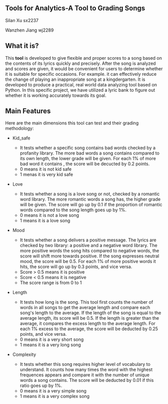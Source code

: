 ## Tools for Analytics-A Tool to Grading Songs

Silan Xu       sx2237

Wanzhen Jiang  wj2289

## What it is?

This **tool** is developed to give flexible and proper scores to a song based on the contents of its lyrics quickly and precisely. After the song is analyzed and scores are given, it would be convenient for users to determine whether it is suitable for specific occasions. For example. it can effectively reduce the change of playing an inappropriate song at a kingdergarten. It is developed to produce a practical, real world data analyzing tool based on Python. In this specific project, we have utilized a lyric bank to figure out whether it is working accurately towards its goal.

## Main Features
Here are the main dimensions this tool can test and their grading methodology:

* Kid_safe
  - It tests whether a specific song contains bad words checked by a profanity library. The more bad words a song contains compared to its own length, the lower grade will be given. For each 1% of more bad word it contains , the score will be decucted by 0.2 points.
  - 0 means it is not kid safe
  - 1 menas it is very kid safe

* Love
  - It tests whether a song is a love song or not, checked by a romantic word library. The more romantic words a song has, the higher grade will be given. The score will go up by 0.1 if the proportion of romantic words compared to the song length goes up by 1%.
  - 0 means it is not a love song
  - 1 means it is a love song

* Mood 
  - It tests whether a song delivers a positive message. The lyrics are checked by two library: a positive and a negative word library. The more positive words the song hits compared to negative words, the score will shift more towards positive. If the song expresses neutral mood, the score will be 0.5. For each 1% of more positive words it hits, the score will go up by 0.3 points, and vice versa.
  - Score > 0.5 means it is positive 
  - Score < 0.5 means it is negative
  - The score range is from 0 to 1

* Length
  - It tests how long is the song. This tool first counts the number of words in all songs to get the average length and compare each song's length to the average. If the length of the song is equal to the average length, its score will be 0.5. If the length is greater than the average, it compares the excess length to the average length. For each 1% excess to the average, the score will be deducted by 0.25 points, and vice versa. 
  - 0 means it is a very short song
  - 1 means it is a very long song
  
* Complexity
  - It tests whether this song requires higher level of vocabulary to understand. It counts how many times the word with the highest frequences appears and compare it with the number of unique words a song contains. The score will be deducted by 0.01 if this ratio goes up by 1%.
  - 0 means it is a very simple song
  - 1 means it is a very complex song

